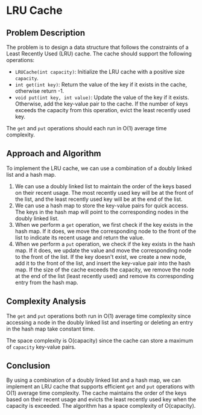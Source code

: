 # LRU Cache

## Problem Description

The problem is to design a data structure that follows the constraints of a Least Recently Used (LRU) cache. The cache should support the following operations:

- `LRUCache(int capacity)`: Initialize the LRU cache with a positive size `capacity`.
- `int get(int key)`: Return the value of the key if it exists in the cache, otherwise return -1.
- `void put(int key, int value)`: Update the value of the key if it exists. Otherwise, add the key-value pair to the cache. If the number of keys exceeds the capacity from this operation, evict the least recently used key.

The `get` and `put` operations should each run in O(1) average time complexity.

## Approach and Algorithm

To implement the LRU cache, we can use a combination of a doubly linked list and a hash map.

1. We can use a doubly linked list to maintain the order of the keys based on their recent usage. The most recently used key will be at the front of the list, and the least recently used key will be at the end of the list.
2. We can use a hash map to store the key-value pairs for quick access. The keys in the hash map will point to the corresponding nodes in the doubly linked list.
3. When we perform a `get` operation, we first check if the key exists in the hash map. If it does, we move the corresponding node to the front of the list to indicate its recent usage and return the value.
4. When we perform a `put` operation, we check if the key exists in the hash map. If it does, we update the value and move the corresponding node to the front of the list. If the key doesn't exist, we create a new node, add it to the front of the list, and insert the key-value pair into the hash map. If the size of the cache exceeds the capacity, we remove the node at the end of the list (least recently used) and remove its corresponding entry from the hash map.

## Complexity Analysis

The `get` and `put` operations both run in O(1) average time complexity since accessing a node in the doubly linked list and inserting or deleting an entry in the hash map take constant time.

The space complexity is O(capacity) since the cache can store a maximum of `capacity` key-value pairs.

## Conclusion

By using a combination of a doubly linked list and a hash map, we can implement an LRU cache that supports efficient `get` and `put` operations with O(1) average time complexity. The cache maintains the order of the keys based on their recent usage and evicts the least recently used key when the capacity is exceeded. The algorithm has a space complexity of O(capacity).
